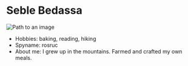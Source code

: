 # Seble Bedassa
![Path to an image](happiness.jpg)
- Hobbies: baking, reading, hiking 
- Spyname: rosruc
- About me: I grew up in the mountains. Farmed and crafted my own meals. 
